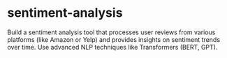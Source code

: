 # sentiment-analysis
Build a sentiment analysis tool that processes user reviews from various platforms (like Amazon or Yelp) and provides insights on sentiment trends over time. Use advanced NLP techniques like Transformers (BERT, GPT).
